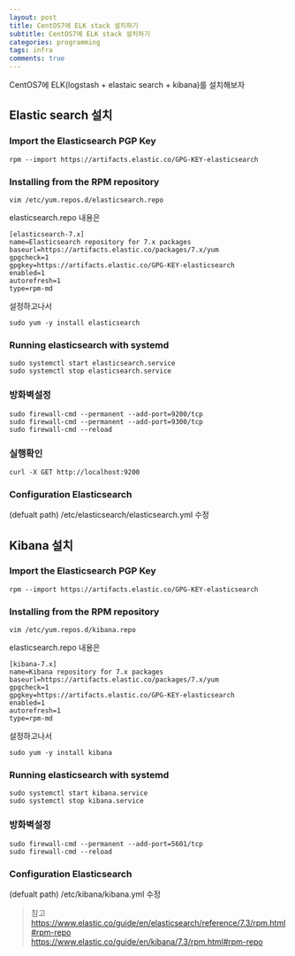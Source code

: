 ```yaml
---
layout: post
title: CentOS7에 ELK stack 설치하기
subtitle: CentOS7에 ELK stack 설치하기
categories: programming
tags: infra
comments: true
---
```


CentOS7에 ELK(logstash + elastaic search + kibana)를 설치해보자

## Elastic search 설치 

### Import the Elasticsearch PGP Key
```
rpm --import https://artifacts.elastic.co/GPG-KEY-elasticsearch
```

### Installing from the RPM repository
```
vim /etc/yum.repos.d/elasticsearch.repo
```
elasticsearch.repo 내용은
```
[elasticsearch-7.x]
name=Elasticsearch repository for 7.x packages
baseurl=https://artifacts.elastic.co/packages/7.x/yum
gpgcheck=1
gpgkey=https://artifacts.elastic.co/GPG-KEY-elasticsearch
enabled=1
autorefresh=1
type=rpm-md
```

설정하고나서

```
sudo yum -y install elasticsearch
```

### Running elasticsearch with systemd
```
sudo systemctl start elasticsearch.service
sudo systemctl stop elasticsearch.service
```

### 방화벽설정
```
sudo firewall-cmd --permanent --add-port=9200/tcp
sudo firewall-cmd --permanent --add-port=9300/tcp
sudo firewall-cmd --reload
```

### 실행확인
```
curl -X GET http://localhost:9200
```

### Configuration Elasticsearch
(defualt path) /etc/elasticsearch/elasticsearch.yml 수정

## Kibana 설치

### Import the Elasticsearch PGP Key
```
rpm --import https://artifacts.elastic.co/GPG-KEY-elasticsearch
```

### Installing from the RPM repository
```
vim /etc/yum.repos.d/kibana.repo
```
elasticsearch.repo 내용은
```
[kibana-7.x]
name=Kibana repository for 7.x packages
baseurl=https://artifacts.elastic.co/packages/7.x/yum
gpgcheck=1
gpgkey=https://artifacts.elastic.co/GPG-KEY-elasticsearch
enabled=1
autorefresh=1
type=rpm-md
```

설정하고나서

```
sudo yum -y install kibana
```

### Running elasticsearch with systemd
```
sudo systemctl start kibana.service
sudo systemctl stop kibana.service
```

### 방화벽설정
```
sudo firewall-cmd --permanent --add-port=5601/tcp
sudo firewall-cmd --reload
```

### Configuration Elasticsearch
(defualt path) /etc/kibana/kibana.yml 수정


>참고  
https://www.elastic.co/guide/en/elasticsearch/reference/7.3/rpm.html#rpm-repo  
https://www.elastic.co/guide/en/kibana/7.3/rpm.html#rpm-repo  